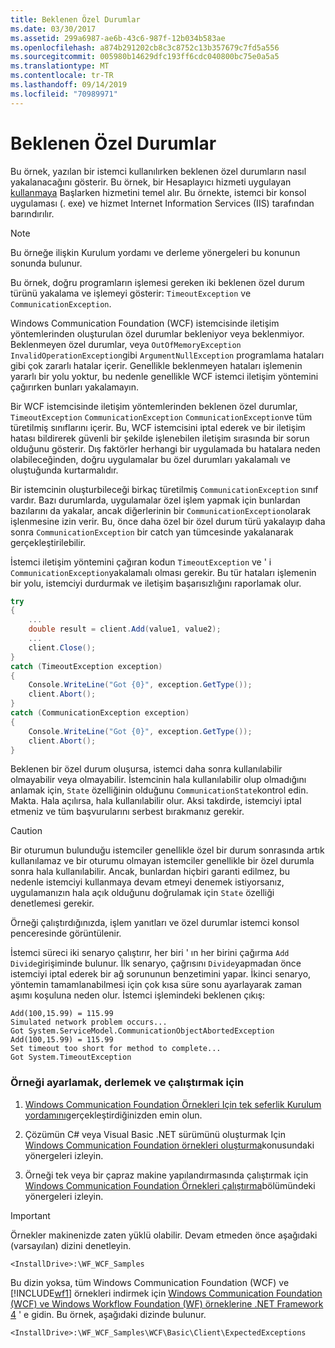 ```yaml
---
title: Beklenen Özel Durumlar
ms.date: 03/30/2017
ms.assetid: 299a6987-ae6b-43c6-987f-12b034b583ae
ms.openlocfilehash: a874b291202cb8c3c8752c13b357679c7fd5a556
ms.sourcegitcommit: 005980b14629dfc193ff6cdc040800bc75e0a5a5
ms.translationtype: MT
ms.contentlocale: tr-TR
ms.lasthandoff: 09/14/2019
ms.locfileid: "70989971"
---
```

# <a name="expected-exceptions"></a>Beklenen Özel Durumlar
Bu örnek, yazılan bir istemci kullanılırken beklenen özel durumların nasıl yakalanacağını gösterir. Bu örnek, bir Hesaplayıcı hizmeti uygulayan [kullanmaya](../../../../docs/framework/wcf/samples/getting-started-sample.md) Başlarken hizmetini temel alır. Bu örnekte, istemci bir konsol uygulaması (. exe) ve hizmet Internet Information Services (IIS) tarafından barındırılır.  
  
> [!NOTE]
> Bu örneğe ilişkin Kurulum yordamı ve derleme yönergeleri bu konunun sonunda bulunur.  
  
 Bu örnek, doğru programların işlemesi gereken iki beklenen özel durum türünü yakalama ve işlemeyi gösterir: `TimeoutException` ve `CommunicationException`.  
  
 Windows Communication Foundation (WCF) istemcisinde iletişim yöntemlerinden oluşturulan özel durumlar bekleniyor veya beklenmiyor. Beklenmeyen özel durumlar, veya `OutOfMemoryException` `InvalidOperationException`gibi `ArgumentNullException` programlama hataları gibi çok zararlı hatalar içerir. Genellikle beklenmeyen hataları işlemenin yararlı bir yolu yoktur, bu nedenle genellikle WCF istemci iletişim yöntemini çağırırken bunları yakalamayın.  
  
 Bir WCF istemcisinde iletişim yöntemlerinden beklenen özel durumlar, `TimeoutException` `CommunicationException` `CommunicationException`ve tüm türetilmiş sınıflarını içerir. Bu, WCF istemcisini iptal ederek ve bir iletişim hatası bildirerek güvenli bir şekilde işlenebilen iletişim sırasında bir sorun olduğunu gösterir. Dış faktörler herhangi bir uygulamada bu hatalara neden olabileceğinden, doğru uygulamalar bu özel durumları yakalamalı ve oluştuğunda kurtarmalıdır.  
  
 Bir istemcinin oluşturbileceği birkaç türetilmiş `CommunicationException` sınıf vardır. Bazı durumlarda, uygulamalar özel işlem yapmak için bunlardan bazılarını da yakalar, ancak diğerlerinin bir `CommunicationException`olarak işlenmesine izin verir. Bu, önce daha özel bir özel durum türü yakalayıp daha sonra `CommunicationException` bir catch yan tümcesinde yakalanarak gerçekleştirilebilir.  
  
 İstemci iletişim yöntemini çağıran kodun `TimeoutException` ve ' i `CommunicationException`yakalamalı olması gerekir. Bu tür hataları işlemenin bir yolu, istemciyi durdurmak ve iletişim başarısızlığını raporlamak olur.  
  
```csharp   
try  
{  
    ...  
    double result = client.Add(value1, value2);  
    ...  
    client.Close();  
}  
catch (TimeoutException exception)  
{  
    Console.WriteLine("Got {0}", exception.GetType());  
    client.Abort();  
}  
catch (CommunicationException exception)  
{  
    Console.WriteLine("Got {0}", exception.GetType());  
    client.Abort();  
}  
```  
  
 Beklenen bir özel durum oluşursa, istemci daha sonra kullanılabilir olmayabilir veya olmayabilir. İstemcinin hala kullanılabilir olup olmadığını anlamak için, `State` özelliğinin olduğunu `CommunicationState`kontrol edin. Makta. Hala açılırsa, hala kullanılabilir olur. Aksi takdirde, istemciyi iptal etmeniz ve tüm başvurularını serbest bırakmanız gerekir.  
  
> [!CAUTION]
> Bir oturumun bulunduğu istemciler genellikle özel bir durum sonrasında artık kullanılamaz ve bir oturumu olmayan istemciler genellikle bir özel durumla sonra hala kullanılabilir. Ancak, bunlardan hiçbiri garanti edilmez, bu nedenle istemciyi kullanmaya devam etmeyi denemek istiyorsanız, uygulamanızın hala açık olduğunu doğrulamak için `State` özelliği denetlemesi gerekir.  
  
 Örneği çalıştırdığınızda, işlem yanıtları ve özel durumlar istemci konsol penceresinde görüntülenir.  
  
 İstemci süreci iki senaryo çalıştırır, her biri ' ın her birini çağırma `Add` `Divide`girişiminde bulunur. İlk senaryo, çağrısını `Divide`yapmadan önce istemciyi iptal ederek bir ağ sorununun benzetimini yapar. İkinci senaryo, yöntemin tamamlanabilmesi için çok kısa süre sonu ayarlayarak zaman aşımı koşuluna neden olur. İstemci işlemindeki beklenen çıkış:  
  
```output
Add(100,15.99) = 115.99  
Simulated network problem occurs...  
Got System.ServiceModel.CommunicationObjectAbortedException  
Add(100,15.99) = 115.99  
Set timeout too short for method to complete...  
Got System.TimeoutException  
```  
  
### <a name="to-set-up-build-and-run-the-sample"></a>Örneği ayarlamak, derlemek ve çalıştırmak için  
  
1. [Windows Communication Foundation Örnekleri Için tek seferlik Kurulum yordamını](../../../../docs/framework/wcf/samples/one-time-setup-procedure-for-the-wcf-samples.md)gerçekleştirdiğinizden emin olun.  
  
2. Çözümün C# veya Visual Basic .NET sürümünü oluşturmak Için [Windows Communication Foundation örnekleri oluşturma](../../../../docs/framework/wcf/samples/building-the-samples.md)konusundaki yönergeleri izleyin.  
  
3. Örneği tek veya bir çapraz makine yapılandırmasında çalıştırmak için [Windows Communication Foundation Örnekleri çalıştırma](../../../../docs/framework/wcf/samples/running-the-samples.md)bölümündeki yönergeleri izleyin.  
  
> [!IMPORTANT]
> Örnekler makinenizde zaten yüklü olabilir. Devam etmeden önce aşağıdaki (varsayılan) dizini denetleyin.  
>   
> `<InstallDrive>:\WF_WCF_Samples`  
>   
> Bu dizin yoksa, tüm Windows Communication Foundation (WCF) ve [!INCLUDE[wf1](../../../../includes/wf1-md.md)] örnekleri indirmek için [Windows Communication Foundation (WCF) ve Windows Workflow Foundation (WF) örneklerine .NET Framework 4](https://go.microsoft.com/fwlink/?LinkId=150780) ' e gidin. Bu örnek, aşağıdaki dizinde bulunur.  
>   
> `<InstallDrive>:\WF_WCF_Samples\WCF\Basic\Client\ExpectedExceptions`  
